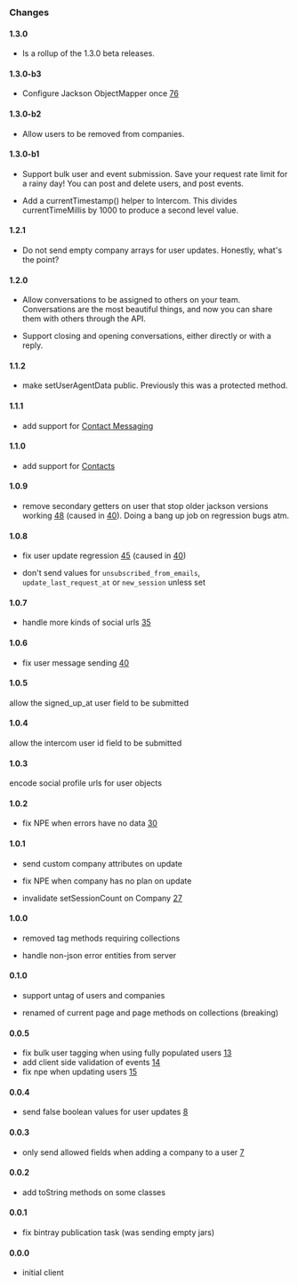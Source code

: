 ### Changes

#### 1.3.0

- Is a rollup of the 1.3.0 beta releases.
  
#### 1.3.0-b3

- Configure Jackson ObjectMapper once [76](https://github.com/intercom/intercom-java/issues/76)

#### 1.3.0-b2

- Allow users to be removed from companies. 

#### 1.3.0-b1

- Support bulk user and event submission. Save your request rate limit for 
a rainy day! You can post and delete users, and post events.  

- Add a currentTimestamp() helper to Intercom. This divides currentTimeMillis 
by 1000 to produce a second level value.

#### 1.2.1

- Do not send empty company arrays for user updates. Honestly, what's the point?

#### 1.2.0

- Allow conversations to be assigned to others on your team. Conversations 
are the most beautiful things, and now you can share them with others through 
the API.    

- Support closing and opening conversations, either directly or with a reply.
  
  
#### 1.1.2

 - make setUserAgentData public. Previously this was a protected method.

#### 1.1.1

 - add support for [Contact Messaging](https://github.com/intercom/intercom-java#conversations)

#### 1.1.0

 - add support for [Contacts](https://github.com/intercom/intercom-java#contacts) 

#### 1.0.9

 - remove secondary getters on user that stop older jackson versions working  [48](https://github.com/intercom/intercom-java/issues/45) (caused in [40](https://github.com/intercom/intercom-java/issues/48)). Doing a bang up job on regression bugs atm. 

#### 1.0.8

 - fix user update regression [45](https://github.com/intercom/intercom-java/issues/45) (caused in [40](https://github.com/intercom/intercom-java/issues/40))
  
 - don't send values for `unsubscribed_from_emails`, `update_last_request_at` or `new_session` unless set 

#### 1.0.7

  - handle more kinds of social urls [35](https://github.com/intercom/intercom-java/issues/35)

#### 1.0.6

 - fix user message sending [40](https://github.com/intercom/intercom-java/issues/40)

#### 1.0.5

allow the signed_up_at user field to be submitted

#### 1.0.4

allow the intercom user id field to be submitted 

#### 1.0.3

encode social profile urls for user objects

#### 1.0.2

- fix NPE when errors have no data [30](https://github.com/intercom/intercom-java/pull/30)

#### 1.0.1

 - send custom company attributes on update
 
 - fix NPE when company has no plan on update
 
 - invalidate setSessionCount on Company [27](https://github.com/intercom/intercom-java/issues/27) 

#### 1.0.0

 - removed tag methods requiring collections
 
 - handle non-json error entities from server

#### 0.1.0

 - support untag of users and companies
 
 - renamed of current page and page methods on collections (breaking)

#### 0.0.5

- fix bulk user tagging when using fully populated users  [13](https://github.com/intercom/intercom-java/issues/13)
- add client side validation of events  [14](https://github.com/intercom/intercom-java/issues/14)
- fix npe when updating users [15](https://github.com/intercom/intercom-java/issues/15)


#### 0.0.4

- send false boolean values for user updates [8](https://github.com/intercom/intercom-java/issues/8)

#### 0.0.3

- only send allowed fields when adding a company to a user [7](https://github.com/intercom/intercom-java/issues/7)

#### 0.0.2

 - add toString methods on some classes

#### 0.0.1

 - fix bintray publication task (was sending empty jars)

#### 0.0.0

 - initial client
